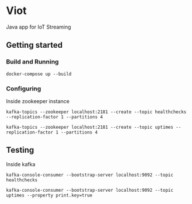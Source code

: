 # Viot

Java app for IoT Streaming

## Getting started

### Build and Running

```
docker-compose up --build
```

### Configuring

Inside zookeeper instance

```
kafka-topics --zookeeper localhost:2181 --create --topic healthchecks --replication-factor 1 --partitions 4
```

```
kafka-topics --zookeeper localhost:2181 --create --topic uptimes --replication-factor 1 --partitions 4
```

## Testing

Inside kafka

```
kafka-console-consumer --bootstrap-server localhost:9092 --topic healthchecks
```

```
kafka-console-consumer --bootstrap-server localhost:9092 --topic uptimes --property print.key=true
```

